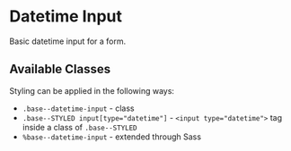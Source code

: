 # Datetime Input

Basic datetime input for a form.

## Available Classes

Styling can be applied in the following ways:

* `.base--datetime-input` - class
* `.base--STYLED input[type="datetime"]` - `<input type="datetime">` tag inside a class of `.base--STYLED`
* `%base--datetime-input` - extended through Sass
